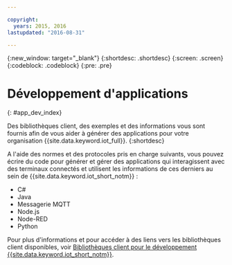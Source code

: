```yaml
---

copyright:
  years: 2015, 2016
lastupdated: "2016-08-31"

---
```


{:new_window: target="_blank"}
{:shortdesc: .shortdesc}
{:screen: .screen}
{:codeblock: .codeblock}
{:pre: .pre}

# Développement d'applications
{: #app_dev_index}

Des bibliothèques client, des exemples et des informations vous sont fournis afin de vous aider à générer des applications pour votre organisation {{site.data.keyword.iot_full}}.
{:shortdesc}

A l'aide des normes et des protocoles pris en charge suivants, vous pouvez écrire du code pour générer et gérer des applications qui interagissent avec des terminaux connectés et utilisent les informations de ces derniers au sein de {{site.data.keyword.iot_short_notm}} :

- C#
- Java
- Messagerie MQTT
- Node.js
- Node-RED
- Python

Pour plus d'informations et pour accéder à des liens vers les bibliothèques client disponibles, voir [Bibliothèques client pour le développement {{site.data.keyword.iot_short_notm}}](../iot_platform_client_lib.html).
